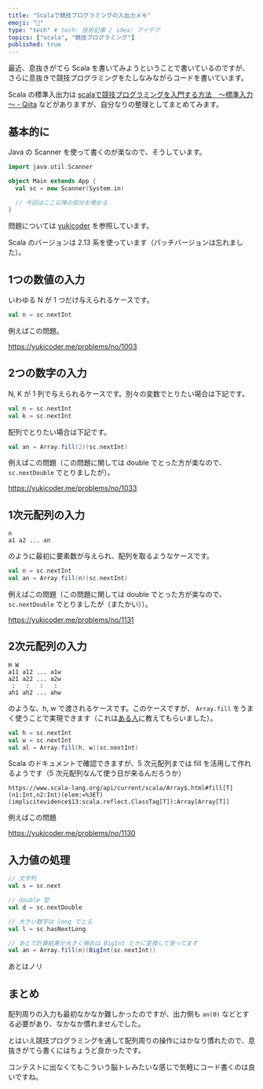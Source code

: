 ```yaml
---
title: "Scalaで競技プログラミングの入出力メモ"
emoji: "🎃"
type: "tech" # tech: 技術記事 / idea: アイデア
topics: ["scala", "競技プログラミング"]
published: true
---
```


最近、息抜きがてら Scala を書いてみようということで書いているのですが、さらに息抜きで競技プログラミングをたしなみながらコードを書いています。

Scala の標準入出力は [scalaで競技プログラミングを入門する方法　～標準入力～ - Qiita](https://qiita.com/soshi_harami/items/3f1eaf7d4a84d30fac30) などがありますが、自分なりの整理としてまとめてみます。

## 基本的に

Java の Scanner を使って書くのが楽なので、そうしています。

```scala
import java.util.Scanner

object Main extends App {
  val sc = new Scanner(System.in)

  // 今回はここ以降の部分を埋める
}
```

問題については [yukicoder](https://yukicoder.me/) を参照しています。

Scala のバージョンは 2.13 系を使っています（パッチバージョンは忘れました）。

## 1つの数値の入力

いわゆる N が 1 つだけ与えられるケースです。

```scala
val n = sc.nextInt
```

例えばこの問題。

https://yukicoder.me/problems/no/1003


## 2つの数字の入力

N, K が 1 列で与えられるケースです。別々の変数でとりたい場合は下記です。

```scala
val n = sc.nextInt
val k = sc.nextInt
```

配列でとりたい場合は下記です。

```scala
val an = Array.fill(2)(sc.nextInt)
```

例えばこの問題（この問題に関しては double でとった方が楽なので、 `sc.nextDouble` でとりましたが）。

https://yukicoder.me/problems/no/1033

## 1次元配列の入力

```
n
a1 a2 ... an
```

のように最初に要素数が与えられ、配列を取るようなケースです。

```scala
val n = sc.nextInt
val an = Array.fill(n)(sc.nextInt)
```

例えばこの問題（この問題に関しては double でとった方が楽なので、 `sc.nextDouble` でとりましたが（またかい））。

https://yukicoder.me/problems/no/1131

## 2次元配列の入力

```
H W
a11 a12 ... a1w
a21 a22 ... a2w
 :   :   :   : 
ah1 ah2 ... ahw
```

のような、h, w で渡されるケースです。このケースですが、 `Array.fill` をうまく使うことで実現できます（これは[ある人](https://twitter.com/pxfnc)に教えてもらいました）。

```scala
val h = sc.nextInt
val w = sc.nextInt
val al = Array.fill(h, w)(sc.nextInt)
```

Scala のドキュメントで確認できますが、5 次元配列までは fill を活用して作れるようです（5 次元配列なんて使う日が来るんだろうか）

`https://www.scala-lang.org/api/current/scala/Array$.html#fill[T](n1:Int,n2:Int)(elem:=%3ET)(implicitevidence$13:scala.reflect.ClassTag[T]):Array[Array[T]]`

例えばこの問題

https://yukicoder.me/problems/no/1130

## 入力値の処理

```scala
// 文字列
val s = sc.next

// double 型
val d = sc.nextDouble

// 大きい数字は long でとる
val l = sc.hasNextLong

// あとで計算結果が大きく場合は BigInt とかに変換して使ってます
val an = Array.fill(n)(BigInt(sc.nextInt))
```

あとはノリ

## まとめ

配列周りの入力も最初なかなか難しかったのですが、出力側も `an(0)` などとする必要があり、なかなか慣れませんでした。

とはいえ競技プログラミングを通して配列周りの操作にはかなり慣れたので、息抜きがてら書くにはちょうど良かったです。

コンテストに出なくてもこういう脳トレみたいな感じで気軽にコード書くのは良いですね。

